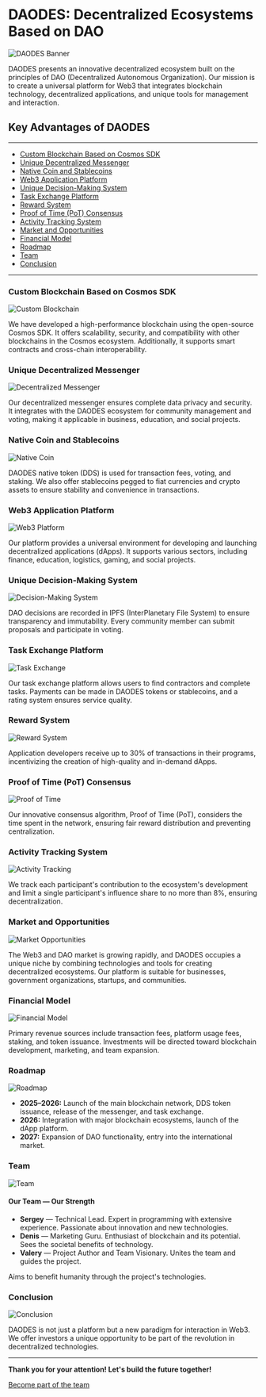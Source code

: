 # DAODES: Decentralized Ecosystems Based on DAO

![DAODES Banner](public/img/home/1.png)

DAODES presents an innovative decentralized ecosystem built on the principles of DAO (Decentralized Autonomous Organization). Our mission is to create a universal platform for Web3 that integrates blockchain technology, decentralized applications, and unique tools for management and interaction.

## Key Advantages of DAODES

---

- [Custom Blockchain Based on Cosmos SDK](#custom-blockchain)
- [Unique Decentralized Messenger](#decentralized-messenger)
- [Native Coin and Stablecoins](#native-coin)
- [Web3 Application Platform](#web3-platform)
- [Unique Decision-Making System](#decision-making)
- [Task Exchange Platform](#task-exchange)
- [Reward System](#reward-system)
- [Proof of Time (PoT) Consensus](#proof-of-time)
- [Activity Tracking System](#activity-tracking)
- [Market and Opportunities](#market-opportunities)
- [Financial Model](#financial-model)
- [Roadmap](#roadmap)
- [Team](#team)
- [Conclusion](#conclusion)

---

### Custom Blockchain Based on Cosmos SDK
![Custom Blockchain](publicpublic/img/home/2.png)

We have developed a high-performance blockchain using the open-source Cosmos SDK. It offers scalability, security, and compatibility with other blockchains in the Cosmos ecosystem. Additionally, it supports smart contracts and cross-chain interoperability.

### Unique Decentralized Messenger
![Decentralized Messenger](public/img/home/3.png)

Our decentralized messenger ensures complete data privacy and security. It integrates with the DAODES ecosystem for community management and voting, making it applicable in business, education, and social projects.

### Native Coin and Stablecoins
![Native Coin](public/img/home/4.png)

DAODES native token (DDS) is used for transaction fees, voting, and staking. We also offer stablecoins pegged to fiat currencies and crypto assets to ensure stability and convenience in transactions.

### Web3 Application Platform
![Web3 Platform](public/img/home/5.png)

Our platform provides a universal environment for developing and launching decentralized applications (dApps). It supports various sectors, including finance, education, logistics, gaming, and social projects.

### Unique Decision-Making System
![Decision-Making System](public/img/home/6.png)

DAO decisions are recorded in IPFS (InterPlanetary File System) to ensure transparency and immutability. Every community member can submit proposals and participate in voting.

### Task Exchange Platform
![Task Exchange](public/img/home/7.png)

Our task exchange platform allows users to find contractors and complete tasks. Payments can be made in DAODES tokens or stablecoins, and a rating system ensures service quality.

### Reward System
![Reward System](public/img/home/8.png)

Application developers receive up to 30% of transactions in their programs, incentivizing the creation of high-quality and in-demand dApps.

### Proof of Time (PoT) Consensus
![Proof of Time](public/img/home/9.png)

Our innovative consensus algorithm, Proof of Time (PoT), considers the time spent in the network, ensuring fair reward distribution and preventing centralization.

### Activity Tracking System
![Activity Tracking](public/img/home/10.png)

We track each participant's contribution to the ecosystem's development and limit a single participant's influence share to no more than 8%, ensuring decentralization.

### Market and Opportunities
![Market Opportunities](public/img/home/11.png)

The Web3 and DAO market is growing rapidly, and DAODES occupies a unique niche by combining technologies and tools for creating decentralized ecosystems. Our platform is suitable for businesses, government organizations, startups, and communities.

### Financial Model
![Financial Model](public/img/home/12.png)

Primary revenue sources include transaction fees, platform usage fees, staking, and token issuance. Investments will be directed toward blockchain development, marketing, and team expansion.

### Roadmap
![Roadmap](public/img/home/13.png)

- **2025–2026:** Launch of the main blockchain network, DDS token issuance, release of the messenger, and task exchange.
- **2026:** Integration with major blockchain ecosystems, launch of the dApp platform.
- **2027:** Expansion of DAO functionality, entry into the international market.

### Team
![Team](public/img/home/14.png)

#### Our Team — Our Strength

- **Sergey** — Technical Lead. Expert in programming with extensive experience. Passionate about innovation and new technologies.
- **Denis** — Marketing Guru. Enthusiast of blockchain and its potential. Sees the societal benefits of technology.
- **Valery** — Project Author and Team Visionary. Unites the team and guides the project.

Aims to benefit humanity through the project's technologies.

### Conclusion
![Conclusion](public/img/home/15.png)

DAODES is not just a platform but a new paradigm for interaction in Web3. We offer investors a unique opportunity to be part of the revolution in decentralized technologies.

---

**Thank you for your attention! Let's build the future together!**

[Become part of the team](/register)